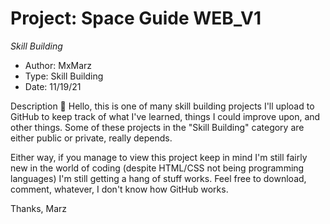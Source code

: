 # Project: Space Guide WEB_V1
*Skill Building*
- Author: MxMarz 
- Type: Skill Building 
- Date: 11/19/21

Description
👋 Hello, this is one of many skill building projects I'll upload to GitHub to keep track of what I've learned, things I could improve upon, and other things. Some of these projects in the "Skill Building" category are either public or private, really depends.
    
Either way, if you manage to view this project keep in mind I'm still fairly new in the world of coding (despite HTML/CSS not being programming languages) I'm still getting a hang of stuff works. Feel free to download, comment, whatever, I don't know how GitHub works.

Thanks, Marz
